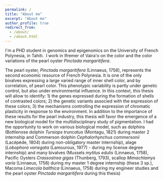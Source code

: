 ```yaml
---
permalink: /
title: "About me"
excerpt: "About me"
author_profile: true
redirect_from: 
  - /about/
  - /about.html
---
```


I'm a PHD student in genomics and epigenomics on the University of French Polynesia, in Tahiti.
​
I work in Ifremer of Vaira'o on the color and the color variations of the pearl oyster *Pinctada margaritifera*.

The pearl oyster, *Pinctada margaritifera* (Linnaeus, 1758), represents the second
economic resource of French Polynesia. It is one of the only bivalves expressing a large
varied range of inner shell color, and by correlation, of pearl color. This phenotypic
variability is partly under genetic control, but also under environmental influence. In this
context, this thesis will allow to identify: 1) the genes expressed during the formation of shells
of contrasted colors; 2) the genetic variants associed with the expression of these colors; 3)
the mechanisms controlling the expression of chromatic plasticity in response to the
environment. In addition to the importance of these results for the pearl industry, this thesis
will favor the emergence of a new biological model for the multidisciplinary study of
pigmentation.
​
I had the opportunity to work on various biological model, such as dolphins (Bottlenose dolphin *Tursiops truncatus* (Montagu, 1821) during master 2 internship and Commerson dolphin *Cephalorhynchus commersonii* (Lacépède, 1804) during non-obligatory master internship),
alage (*Lobophora variegata* (Lamouroux, 1977) - during my license degree internship) and many bivalves (Mussels *mytilus edulis* (Linnaeus, 1758), Pacific Oysters *Crassostrea gigas* (Thunberg, 1793), scallop *Mimachlamys varia* (Linnaeus, 1758) during my master 1 degree internship (these 3 sp.), Macoma *Limecola balthica* (Linnaeus, 1758) during my engineer studies and the pearl oyster *Pinctada margaritifera* during this thesis)


